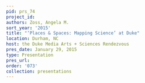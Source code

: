 ```yaml
---
pid: prs_74
project_id: 
authors: Zoss, Angela M.
sort_year: '2015'
title: "‘Places & Spaces: Mapping Science’ at Duke"
location: Durham, NC
host: the Duke Media Arts + Sciences Rendezvous
pres_date: January 29, 2015
type: Presentation
pres_url: 
order: '073'
collection: presentations
---
```

